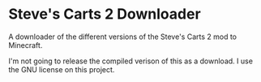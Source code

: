 Steve's Carts 2 Downloader
==========================

A downloader of the different versions of the Steve's Carts 2 mod to Minecraft.

I'm not going to release the compiled verison of this as a download.
I use the GNU license on this project.